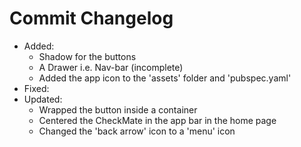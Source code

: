 # Commit Changelog
- Added:
    - Shadow for the buttons
    - A Drawer i.e. Nav-bar (incomplete)
    - Added the app icon to the 'assets' folder and 'pubspec.yaml'
- Fixed: 
- Updated:
    - Wrapped the button inside a container
    - Centered the CheckMate in the app bar in the home page
    - Changed the 'back arrow' icon to a 'menu' icon